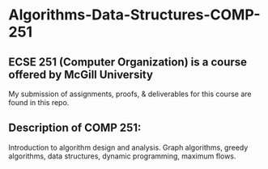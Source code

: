 # Algorithms-Data-Structures-COMP-251
## ECSE 251 (Computer Organization) is a course offered by McGill University
 
My submission of assignments, proofs, & deliverables for this course are found in this repo.

## Description of COMP 251: 
Introduction to algorithm design and analysis. Graph algorithms, greedy algorithms, data structures, dynamic programming, maximum flows.
